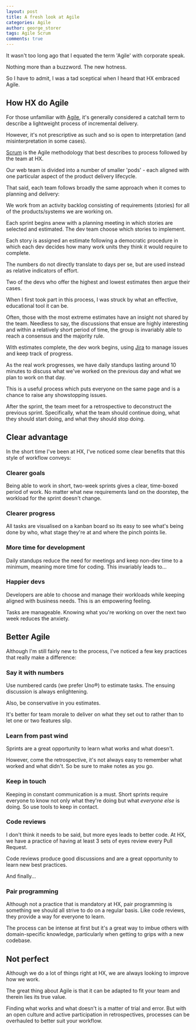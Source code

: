```yaml
---
layout: post
title: A fresh look at Agile
categories: Agile
author: george_storer
tags: Agile Scrum
comments: true
---
```

It wasn't too long ago that I equated the term 'Agile' with corporate speak.

Nothing more than a buzzword. The new hotness.

So I have to admit, I was a tad sceptical when I heard that HX embraced Agile.

## How HX do Agile

For those unfamiliar with [Agile](http://www.agilemanifesto.org), it's generally considered a catchall term to describe a lightweight process of incremental delivery.

However, it's not prescriptive as such and so is open to interpretation (and misinterpretation in some cases).

[Scrum](https://www.scrum.org) is the Agile methodology that best describes to process followed by the team at HX.

Our web team is divided into a number of smaller 'pods' - each aligned with one particular aspect of the product delivery lifecycle.

That said, each team follows broadly the same approach when it comes to planning and delivery:

We work from an activity backlog consisting of requirements (stories) for all of the products/systems we are working on.

Each sprint begins anew with a planning meeting in which stories are selected and estimated. The dev team choose which stories to implement.

Each story is assigned an estimate following a democratic procedure in which each dev decides how many work units they think it would require to complete.

The numbers do not directly translate to days per se, but are used instead as relative indicators of effort.

Two of the devs who offer the highest and lowest estimates then argue their cases.

When I first took part in this process, I was struck by what an effective, educational tool it can be.

Often, those with the most extreme estimates have an insight not shared by the team. Needless to say, the discussions that ensue are highly interesting and within a relatively short period of time, the group is invariably able to reach a consensus and the majority rule.

With estimates complete, the dev work begins, using [Jira](https://www.atlassian.com/software/jira) to manage issues and keep track of progress.

As the real work progresses, we have daily standups lasting around 10 minutes to discuss what we've worked on the previous day and what we plan to work on that day.

This is a useful process which puts everyone on the same page and is a chance to raise any showstopping issues.

After the sprint, the team meet for a retrospective to deconstruct the previous sprint. Specifically, what the team should continue doing, what they should start doing, and what they should stop doing.

## Clear advantage

In the short time I've been at HX, I've noticed some clear benefits that this style of workflow conveys:

### Clearer goals

Being able to work in short, two-week sprints gives a clear, time-boxed period of work. No matter what new requirements land on the doorstep, the workload for the sprint doesn't change.

### Clearer progress

All tasks are visualised on a kanban board so its easy to see what's being done by who, what stage they're at and where the pinch points lie.

### More time for development

Daily standups reduce the need for meetings and keep non-dev time to a minimum, meaning more time for coding. This invariably leads to...

### Happier devs

Developers are able to choose and manage their workloads while keeping aligned with business needs. This is an empowering feeling.

Tasks are manageable. Knowing what you're working on over the next two week reduces the anxiety.

## Better Agile

Although I'm still fairly new to the process, I've noticed a few key practices that really make a difference:

### Say it with numbers

Use numbered cards (we prefer Uno&reg;) to estimate tasks. The ensuing discussion is always enlightening.

Also, be conservative in you estimates.

It's better for team morale to deliver on what they set out to rather than to let one or two features slip.

### Learn from past wind

Sprints are a great opportunity to learn what works and what doesn't.

However, come the retrospective, it's not always easy to remember what worked and what didn't. So be sure to make notes as you go.

### Keep in touch

Keeping in constant communication is a must. Short sprints require everyone to know not only what they're doing but what *everyone else* is doing. So use tools to keep in contact.

### Code reviews

I don't think it needs to be said, but more eyes leads to better code. At HX, we have a practice of having at least 3 sets of eyes review every Pull Request.

Code reviews produce good discussions and are a great opportunity to learn new best practices.

And finally...

### Pair programming

Although not a practice that is mandatory at HX, pair programming is something we should all strive to do on a regular basis. Like code reviews, they provide a way for everyone to learn.

The process can be intense at first but it's a great way to imbue others with domain-specific knowledge, particularly when getting to grips with a new codebase.

## Not perfect

Although we do a lot of things right at HX, we are always looking to improve how we work.

The great thing about Agile is that it can be adapted to fit your team and therein lies its true value.

Finding what works and what doesn't is a matter of trial and error. But with an open culture and active participation in retrospectives, processes can be overhauled to better suit your workflow.
